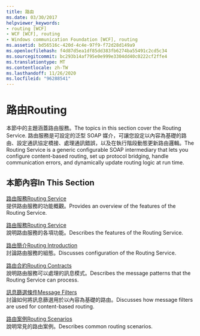 ```yaml
---
title: 路由
ms.date: 03/30/2017
helpviewer_keywords:
- routing [WCF]
- WCF [WCF], routing
- Windows communication Foundation [WCF], routing
ms.assetid: bd56516c-420d-4c4e-97f9-f72d28d149a9
ms.openlocfilehash: f4d87d5ea1df85dd383fb6274ba55491c2cd5c34
ms.sourcegitcommit: bc293b14af795e0e999e3304dd40c0222cf2ffe4
ms.translationtype: MT
ms.contentlocale: zh-TW
ms.lasthandoff: 11/26/2020
ms.locfileid: "96288541"
---
```

# <a name="routing"></a><span data-ttu-id="fbab0-102">路由</span><span class="sxs-lookup"><span data-stu-id="fbab0-102">Routing</span></span>

<span data-ttu-id="fbab0-103">本節中的主題涵蓋路由服務。</span><span class="sxs-lookup"><span data-stu-id="fbab0-103">The topics in this section cover the Routing Service.</span></span> <span data-ttu-id="fbab0-104">路由服務是可設定的泛型 SOAP 媒介，可讓您設定以內容為基礎的路由、設定通訊協定橋接、處理通訊錯誤，以及在執行階段動態更新路由邏輯。</span><span class="sxs-lookup"><span data-stu-id="fbab0-104">The Routing Service is a generic configurable SOAP intermediary that lets you configure content-based routing, set up protocol bridging, handle communication errors, and dynamically update routing logic at run time.</span></span>  
  
## <a name="in-this-section"></a><span data-ttu-id="fbab0-105">本節內容</span><span class="sxs-lookup"><span data-stu-id="fbab0-105">In This Section</span></span>  

 [<span data-ttu-id="fbab0-106">路由服務</span><span class="sxs-lookup"><span data-stu-id="fbab0-106">Routing Service</span></span>](routing-service.md)  
 <span data-ttu-id="fbab0-107">提供路由服務的功能概觀。</span><span class="sxs-lookup"><span data-stu-id="fbab0-107">Provides an overview of the features of the Routing Service.</span></span>  
  
 [<span data-ttu-id="fbab0-108">路由服務</span><span class="sxs-lookup"><span data-stu-id="fbab0-108">Routing Service</span></span>](routing-service.md)  
 <span data-ttu-id="fbab0-109">說明路由服務的各項功能。</span><span class="sxs-lookup"><span data-stu-id="fbab0-109">Describes the features of the Routing Service.</span></span>  
  
 [<span data-ttu-id="fbab0-110">路由簡介</span><span class="sxs-lookup"><span data-stu-id="fbab0-110">Routing Introduction</span></span>](routing-introduction.md)  
 <span data-ttu-id="fbab0-111">討論路由服務的組態。</span><span class="sxs-lookup"><span data-stu-id="fbab0-111">Discusses configuration of the Routing Service.</span></span>  
  
 [<span data-ttu-id="fbab0-112">路由合約</span><span class="sxs-lookup"><span data-stu-id="fbab0-112">Routing Contracts</span></span>](routing-contracts.md)  
 <span data-ttu-id="fbab0-113">說明路由服務可以處理的訊息模式。</span><span class="sxs-lookup"><span data-stu-id="fbab0-113">Describes the message patterns that the Routing Service can process.</span></span>  
  
 [<span data-ttu-id="fbab0-114">訊息篩選條件</span><span class="sxs-lookup"><span data-stu-id="fbab0-114">Message Filters</span></span>](message-filters.md)  
 <span data-ttu-id="fbab0-115">討論如何將訊息篩選用於以內容為基礎的路由。</span><span class="sxs-lookup"><span data-stu-id="fbab0-115">Discusses how message filters are used for content-based routing.</span></span>  
  
 [<span data-ttu-id="fbab0-116">路由案例</span><span class="sxs-lookup"><span data-stu-id="fbab0-116">Routing Scenarios</span></span>](routing-scenarios.md)  
 <span data-ttu-id="fbab0-117">說明常見的路由案例。</span><span class="sxs-lookup"><span data-stu-id="fbab0-117">Describes common routing scenarios.</span></span>
